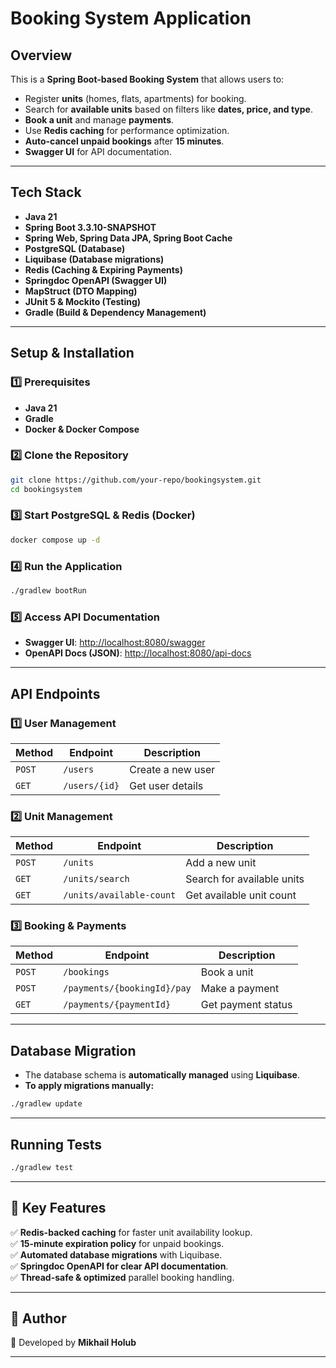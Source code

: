 #  Booking System Application

##  Overview
This is a **Spring Boot-based Booking System** that allows users to:
- Register **units** (homes, flats, apartments) for booking.
- Search for **available units** based on filters like **dates, price, and type**.
- **Book a unit** and manage **payments**.
- Use **Redis caching** for performance optimization.
- **Auto-cancel unpaid bookings** after **15 minutes**.
- **Swagger UI** for API documentation.

---

##  Tech Stack
- **Java 21**
- **Spring Boot 3.3.10-SNAPSHOT**
- **Spring Web, Spring Data JPA, Spring Boot Cache**
- **PostgreSQL (Database)**
- **Liquibase (Database migrations)**
- **Redis (Caching & Expiring Payments)**
- **Springdoc OpenAPI (Swagger UI)**
- **MapStruct (DTO Mapping)**
- **JUnit 5 & Mockito (Testing)**
- **Gradle (Build & Dependency Management)**

---

##  Setup & Installation

### 1️⃣ Prerequisites
- **Java 21**
- **Gradle**
- **Docker & Docker Compose**

### 2️⃣ Clone the Repository
```bash
git clone https://github.com/your-repo/bookingsystem.git
cd bookingsystem
```

### 3️⃣ Start PostgreSQL & Redis (Docker)
```bash
docker compose up -d
```

### 4️⃣ Run the Application
```bash
./gradlew bootRun
```

### 5️⃣ Access API Documentation
- **Swagger UI**: [http://localhost:8080/swagger](http://localhost:8080/swagger)
- **OpenAPI Docs (JSON)**: [http://localhost:8080/api-docs](http://localhost:8080/api-docs)

---

##  API Endpoints

### 1️⃣ User Management
| Method | Endpoint | Description |
|--------|---------|------------|
| `POST` | `/users` | Create a new user |
| `GET` | `/users/{id}` | Get user details |

### 2️⃣ Unit Management
| Method | Endpoint | Description |
|--------|---------|------------|
| `POST` | `/units` | Add a new unit |
| `GET` | `/units/search` | Search for available units |
| `GET` | `/units/available-count` | Get available unit count |

### 3️⃣ Booking & Payments
| Method | Endpoint | Description |
|--------|---------|------------|
| `POST` | `/bookings` | Book a unit |
| `POST` | `/payments/{bookingId}/pay` | Make a payment |
| `GET` | `/payments/{paymentId}` | Get payment status |

---

##  Database Migration
- The database schema is **automatically managed** using **Liquibase**.
- **To apply migrations manually:**
```bash
./gradlew update
```

---

##  Running Tests
```bash
./gradlew test
```

---

## 📌 Key Features
✅ **Redis-backed caching** for faster unit availability lookup.  
✅ **15-minute expiration policy** for unpaid bookings.  
✅ **Automated database migrations** with Liquibase.  
✅ **Springdoc OpenAPI for clear API documentation**.  
✅ **Thread-safe & optimized** parallel booking handling.

---

## 📌 Author
🚀 Developed by **Mikhail Holub**

---

